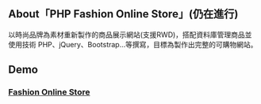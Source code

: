 ## About「PHP Fashion Online Store」(仍在進行)
以時尚品牌為素材重新製作的商品展示網站(支援RWD)，搭配資料庫管理商品並使用技術 PHP、jQuery、Bootstrap...等撰寫，目標為製作出完整的可購物網站。
## Demo
### [Fashion Online Store](http://220.128.133.15/s1090408/portfolio/fashionOnlineStore/)
